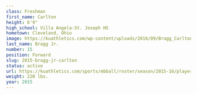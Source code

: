 ```yaml
---
class: Freshman
first_name: Carlton
height: 6'9"
high_school: Villa Angela-St. Joseph HS
hometown: Cleveland, Ohio
image: https://kuathletics.com/wp-content/uploads/2016/09/Bragg_Carlton_09012016.jpg
last_name: Bragg Jr.
number: 15
position: Forward
slug: 2015-bragg-jr-carlton
status: active
url: https://kuathletics.com/sports/mbball/roster/season/2015-16/player/carlton-bragg-jr/
weight: 220 lbs.
year: 2015
---
```

